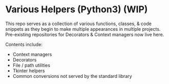 # Various Helpers (Python3) (WIP)

This repo serves as a collection of various functions, classes, & code snippets as they begin to make multiple appearances in multiple projects. Pre-existing repositories for Decorators & Context managers now live here.

Contents include:

- Context managers
- Decorators
- File / path utilities
- Tkinter helpers
- Common conversions not served by the standard library

